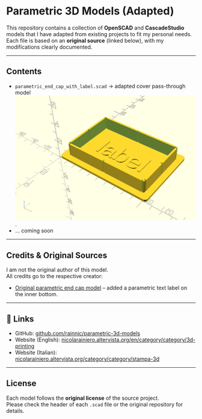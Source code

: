 # Parametric 3D Models (Adapted)

This repository contains a collection of **OpenSCAD** and **CascadeStudio** models that I have adapted from existing projects to fit my personal needs.  
Each file is based on an **original source** (linked below), with my modifications clearly documented.

---

## Contents
- `parametric_end_cap_with_label.scad` → adapted cover pass-through model
![](https://github.com/rainnic/parametric-3d-models/blob/main/images/parametric_end_cap_with_label.jpg).
- … coming soon

---

## Credits & Original Sources
I am not the original author of this model.  
All credits go to the respective creator:

- [Original parametric end cap model](https://www.thingiverse.com/thing:894357) – added a parametric text label on the inner bottom.

---

## 🔗 Links

- GitHub: [github.com/rainnic/parametric-3d-models](https://github.com/rainnic/parametric-3d-models)
- Website (English): [nicolarainiero.altervista.org/en/category/category/3d-printing](https://nicolarainiero.altervista.org/en/category/3d-printing/)
- Website (Italian): [nicolarainiero.altervista.org/category/category/stampa-3d](https://nicolarainiero.altervista.org/category/stampa-3d/)

---

## License
Each model follows the **original license** of the source project.  
Please check the header of each `.scad` file or the original repository for details.
